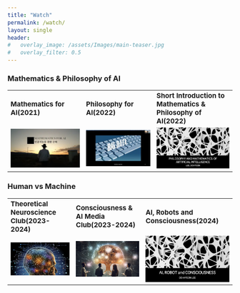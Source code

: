 ```yaml
---
title: "Watch"
permalink: /watch/
layout: single
header:
#   overlay_image: /assets/Images/main-teaser.jpg
#   overlay_filter: 0.5
---
```


### Mathematics & Philosophy of AI

<table>
 <tr>
    <td><b style="font-size:15px">Mathematics for AI(2021)</b></td>
    <td><b style="font-size:15px">Philosophy for AI(2022)</b></td>
    <td><b style="font-size:15px">Short Introduction to Mathematics & Philosophy of AI(2022)</b></td>
 </tr>
 <tr>
    <td><a href="https://youtube.com/playlist?list=PLfWS6_PaCSutSAC7Vu8VHS2uc594cQigv&si=PUY67hIfze3kvEeO"><img src="/assets/images/MAI.png" alt="MAI" style="width:400px;"></a></td>
    <td><a href="https://youtube.com/playlist?list=PLfWS6_PaCSusXxpOxUSs6ONTln3pHWALy&si=xhr-Y8JY3Y6_xmuw"><img src="/assets/images/PAI.png" alt="PAI" style="width:400px;"></a></td>
    <td><a href="https://drive.google.com/file/d/1P1k_OxZnhOZCkHcNpULLXdLxn_iVlUZR/view?usp=sharing"><img src="/assets/images/MPAI.png" alt="PMAI" style="width:400px;"></a></td>
 </tr>
</table>

### Human vs Machine

<table>
 <tr>
    <td><b style="font-size:15px">Theoretical Neuroscience Club(2023-2024)</b></td>
    <td><b style="font-size:15px">Consciousness & AI Media Club(2023-2024)</b></td>
    <td><b style="font-size:15px">AI, Robots and Consciousness(2024)</b></td>
 </tr>
 <tr>
    <td><a href="https://youtube.com/playlist?list=PLBan6Afp0tlTxmfm83MkMnW1vOt1k3Ic2&si=nxtGxp3m5ZXzfkKn"><img src="/assets/images/AIF.png" alt="MAI" style="width:400px;"></a></td>
    <td><a href="https://youtube.com/playlist?list=PLBan6Afp0tlTPZ_bE8VyHzyCy4EVRFv4b&si=Azf6sgAu3-oAnZKS"><img src="/assets/images/Book Club.png" alt="PAI" style="width:400px;"></a></td>
    <td><a href="https://drive.google.com/file/d/1llpHqRlChYJ0WfMReypllYZ975Daffwe/view?usp=sharing"><img src="/assets/images/ARC.png" alt="ARC" style="width:400px;"></a></td>
 </tr>
</table>
